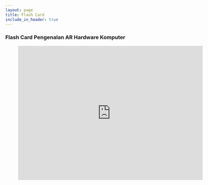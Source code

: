 ```yaml
---
layout: page
title: Flash Card
include_in_header: true
---
```


### <i class="fa fa-graduation-cap" style="color:rgb(252,109,38); font-size:.85em" aria-hidden="true"></i> Flash Card Pengenalan AR Hardware Komputer

<figure>
  <iframe src="https://slides.com/afimasyita/code-block-2-0-line-numbers-highlights/embed" width="576" height="420" scrolling="no" frameborder="0" webkitallowfullscreen mozallowfullscreen allowfullscreen></iframe>
</figure>

